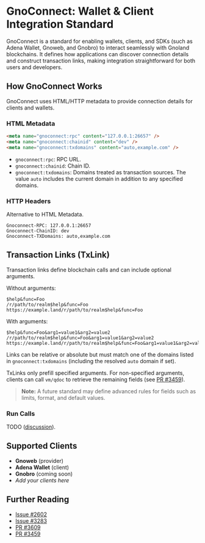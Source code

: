 # GnoConnect: Wallet & Client Integration Standard

GnoConnect is a standard for enabling wallets, clients, and SDKs (such as Adena
Wallet, Gnoweb, and Gnobro) to interact seamlessly with Gnoland blockchains. It
defines how applications can discover connection details and construct
transaction links, making integration straightforward for both users and
developers.

## How GnoConnect Works

GnoConnect uses HTML/HTTP metadata to provide connection details for clients and
wallets.

### HTML Metadata

```html
<meta name="gnoconnect:rpc" content="127.0.0.1:26657" />
<meta name="gnoconnect:chainid" content="dev" />
<meta name="gnoconnect:txdomains" content="auto,example.com" />
```

- `gnoconnect:rpc`: RPC URL.
- `gnoconnect:chainid`: Chain ID.
- `gnoconnect:txdomains`: Domains treated as transaction sources.
  The value `auto` includes the current domain in addition to any specified
  domains.

### HTTP Headers

Alternative to HTML Metadata.

```
Gnoconnect-RPC: 127.0.0.1:26657
Gnoconnect-ChainID: dev
Gnoconnect-TXDomains: auto,example.com
```

## Transaction Links (TxLink)

Transaction links define blockchain calls and can include optional arguments.

Without arguments:

```
$help&func=Foo
/r/path/to/realm$help&func=Foo
https://example.land/r/path/to/realm$help&func=Foo
```

With arguments:

```
$help&func=Foo&arg1=value1&arg2=value2
/r/path/to/realm$help&func=Foo&arg1=value1&arg2=value2
https://example.land/r/path/to/realm$help&func=Foo&arg1=value1&arg2=value2
```

Links can be relative or absolute but must match one of the domains listed in
`gnoconnect:txdomains` (including the resolved `auto` domain if set).

TxLinks only prefill specified arguments. For non-specified arguments, clients
can call `vm/qdoc` to retrieve the remaining fields
(see [PR #3459](https://github.com/gnolang/gno/pull/3459)).

> **Note:** A future standard may define advanced rules for fields such as
> limits, format, and default values.

### Run Calls

TODO ([discussion](https://github.com/gnolang/gno/issues/3283)).

## Supported Clients

- **Gnoweb** (provider)
- **Adena Wallet** (client)
- **Gnobro** (coming soon)
- _Add your clients here_

## Further Reading

- [Issue #2602](https://github.com/gnolang/gno/issues/2602)
- [Issue #3283](https://github.com/gnolang/gno/issues/3283)
- [PR #3609](https://github.com/gnolang/gno/pull/3609)
- [PR #3459](https://github.com/gnolang/gno/pull/3459)

